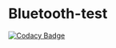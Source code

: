# Bluetooth-test
[![Codacy Badge](https://api.codacy.com/project/badge/Grade/60c6313a5228461b8394ad9ef4519a06)](https://app.codacy.com/manual/Victorgpz/Bluetooth-test?utm_source=github.com&utm_medium=referral&utm_content=Victorgpz/Bluetooth-test&utm_campaign=Badge_Grade_Dashboard)